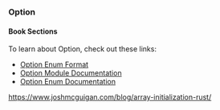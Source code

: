 ### Option

#### Book Sections

To learn about Option<T>, check out these links:

- [Option Enum Format](https://doc.rust-lang.org/stable/book/ch10-01-syntax.html#in-enum-definitions)
- [Option Module Documentation](https://doc.rust-lang.org/std/option/)
- [Option Enum Documentation](https://doc.rust-lang.org/std/option/enum.Option.html)

https://www.joshmcguigan.com/blog/array-initialization-rust/
